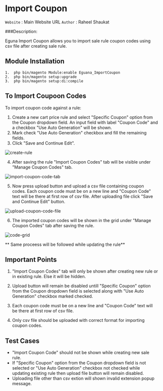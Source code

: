 # Import Coupon

`Website` : Main Website URL 
`Author` : Raheel Shaukat  

###Description:

Eguna Import Coupon allows you to import sale rule coupon codes using csv file after creating sale rule.

## Module Installation  
```
1.  php bin/magento Module:enable Eguana_ImportCoupon  
2.  php bin/magento setup:upgrade  
3.  php bin/magento setup:di:compile
```

## To Import Coupoon Codes

To import coupon code against a rule:

1) Create a new cart price rule and select "Specific Coupon" option from the Coupon dropdown field. An input field with label "Coupon Code" and a checkbox "Use Auto Generation" will be shown.
2) Mark check "Use Auto Generation" checkbox and fill the remaining fields.
3) Click "Save and Continue Edit".

![create-rule](https://nimbus-screenshots.s3.amazonaws.com/s/fd7f8da62a519de95d3edb1a3ce87ee6.png)

4) After saving the rule "Import Coupon Codes" tab will be visible under "Manage Coupon Codes" tab.

![import-coupon-code-tab](https://nimbus-screenshots.s3.amazonaws.com/s/f3294e523075677cff59dec893af9288.png)

5) Now press upload button and upload a csv file containing coupon codes. Each coupon code must be on a new line and "Coupon Code" text will be there at first row of csv file. After uploading file click "Save and Continue Edit" button.

![upload-coupon-code-file](https://nimbus-screenshots.s3.amazonaws.com/s/8816e5add2ea882513534bd0ebbbc85b.png)

6) The imported coupon codes will be shown in the grid under "Manage Coupon Codes" tab after saving the rule.

![code-grid](https://nimbus-screenshots.s3.amazonaws.com/s/2047082d22e29486017d7a895a43f533.png)

** Same proceess will be followed while updating the rule**

## Important Points

1) "Import Coupon Codes" tab will only be shown after creating new rule or in existing rule. Else it will be hidden.

2) Upload button will remain be disabled untill "Specific Coupon" option from the Coupon dropdown field is selected along with "Use Auto Generation" checkbox marked checked.

3) Each coupon code must be on a new line and "Coupon Code" text will be there at first row of csv file.

4) Only csv file should be uploaded with correct format for importing coupon codes.

## Test Cases

- "Import Coupon Code" should not be shown while creating new sale rule.
- If "Specific Coupon" option from the Coupon dropdown field is not selected or "Use Auto Generation" checkbox not checked while updating existing rule then upload file button will remain disabled.
- Uploading file other than csv extion will shown invalid extension popup message.
